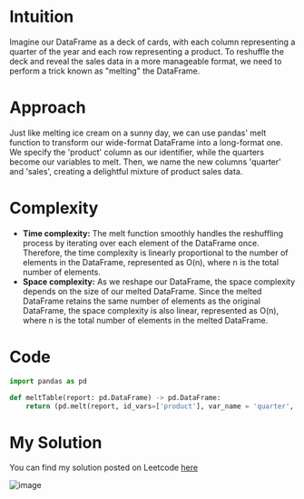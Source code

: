 # Intuition
Imagine our DataFrame as a deck of cards, with each column representing a quarter of the year and each row representing a product. To reshuffle the deck and reveal the sales data in a more manageable format, we need to perform a trick known as "melting" the DataFrame.

# Approach
Just like melting ice cream on a sunny day, we can use pandas' melt function to transform our wide-format DataFrame into a long-format one. We specify the 'product' column as our identifier, while the quarters become our variables to melt. Then, we name the new columns 'quarter' and 'sales', creating a delightful mixture of product sales data.

# Complexity
- **Time complexity:** The melt function smoothly handles the reshuffling process by iterating over each element of the DataFrame once. Therefore, the time complexity is linearly proportional to the number of elements in the DataFrame, represented as O(n), where n is the total number of elements.
- **Space complexity:** As we reshape our DataFrame, the space complexity depends on the size of our melted DataFrame. Since the melted DataFrame retains the same number of elements as the original DataFrame, the space complexity is also linear, represented as O(n), where n is the total number of elements in the melted DataFrame.

# Code
```python
import pandas as pd

def meltTable(report: pd.DataFrame) -> pd.DataFrame:
    return (pd.melt(report, id_vars=['product'], var_name = 'quarter', value_name = 'sales'))
```
# My Solution

You can find my solution posted on Leetcode [here](https://leetcode.com/problems/reshape-data-melt/solutions/4822612/sales-shuffle-melting-quarter-reports)


![image](https://github.com/madhura-3/Leetcode-Intro-to-Pandas/assets/42023529/3fade5c4-fe07-4c34-97d2-e129cb80f33f)
